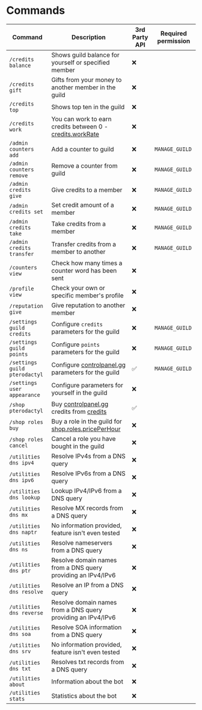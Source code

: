 # Commands

| Command                       | Description                                                                                     | 3rd Party API      | Required permission |
| ----------------------------- | ----------------------------------------------------------------------------------------------- | ------------------ | ------------------- |
| `/credits balance`            | Shows guild balance for yourself or specified member                                            | :x:                |                     |
| `/credits gift`               | Gifts from your money to another member in the guild                                            | :x:                |                     |
| `/credits top`                | Shows top ten in the guild                                                                      | :x:                |                     |
| `/credits work`               | You can work to earn credits between 0 - [credits.workRate](/docs/configuration/guild)          | :x:                |                     |
| `/admin counters add`         | Add a counter to guild                                                                          | :x:                | `MANAGE_GUILD`      |
| `/admin counters remove`      | Remove a counter from guild                                                                     | :x:                | `MANAGE_GUILD`      |
| `/admin credits give`         | Give credits to a member                                                                        | :x:                | `MANAGE_GUILD`      |
| `/admin credits set`          | Set credit amount of a member                                                                   | :x:                | `MANAGE_GUILD`      |
| `/admin credits take`         | Take credits from a member                                                                      | :x:                | `MANAGE_GUILD`      |
| `/admin credits transfer`     | Transfer credits from a member to another                                                       | :x:                | `MANAGE_GUILD`      |
| `/counters view`              | Check how many times a counter word has been sent                                               | :x:                |                     |
| `/profile view`               | Check your own or specific member's profile                                                     | :x:                |                     |
| `/reputation give`            | Give reputation to another member                                                               | :x:                |                     |
| `/settings guild credits`     | Configure `credits` parameters for the guild                                                    | :x:                | `MANAGE_GUILD`      |
| `/settings guild points`      | Configure `points` parameters for the guild                                                     | :x:                | `MANAGE_GUILD`      |
| `/settings guild pterodactyl` | Configure [controlpanel.gg](https://controlpanel.gg) parameters for the guild                   | :white_check_mark: | `MANAGE_GUILD`      |
| `/settings user appearance`   | Configure parameters for yourself in the guild                                                  | :x:                |                     |
| `/shop pterodactyl`           | Buy [controlpanel.gg](https://controlpanel.gg) credits from [credits](/docs/configuration/user) | :white_check_mark: |
| `/shop roles buy`             | Buy a role in the guild for [shop.roles.pricePerHour](/docs/configuration/guild)                | :x:                |
| `/shop roles cancel`          | Cancel a role you have bought in the guild                                                      | :x:                |
| `/utilities dns ipv4`         | Resolve IPv4s from a DNS query                                                                  | :x:                |
| `/utilities dns ipv6`         | Resolve IPv6s from a DNS query                                                                  | :x:                |
| `/utilities dns lookup`       | Lookup IPv4/IPv6 from a DNS query                                                               | :x:                |
| `/utilities dns mx`           | Resolve MX records from a DNS query                                                             | :x:                |
| `/utilities dns naptr`        | No information provided, feature isn't even tested                                              | :x:                |
| `/utilities dns ns`           | Resolve nameservers from a DNS query                                                            | :x:                |
| `/utilities dns ptr`          | Resolve domain names from a DNS query providing an IPv4/IPv6                                    | :x:                |
| `/utilities dns resolve`      | Resolve an IP from a DNS query                                                                  | :x:                |
| `/utilities dns reverse`      | Resolve domain names from a DNS query providing an IPv4/IPv6                                    | :x:                |
| `/utilities dns soa`          | Resolve SOA information from a DNS query                                                        | :x:                |
| `/utilities dns srv`          | No information provided, feature isn't even tested                                              | :x:                |
| `/utilities dns txt`          | Resolves txt records from a DNS query                                                           | :x:                |
| `/utilities about`            | Information about the bot                                                                       | :x:                |
| `/utilities stats`            | Statistics about the bot                                                                        | :x:                |
